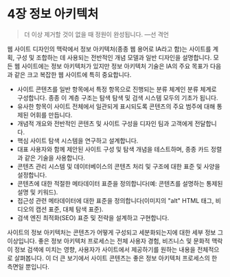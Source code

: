 # 4장 정보 아키텍처

> 더 이상 제거할 것이 없을 때 정원이 완성됩니다. —선 격언

웹 사이트 디자인의 맥락에서 정보 아키텍처(종종 웹 용어로 IA라고 함)는 사이트를 계획, 구성 및 조합하는 데 사용되는 전반적인 개념 모델과 일반 디자인을 설명합니다. 모든 웹 사이트에는 정보 아키텍처가 있지만 정보 아키텍처 기술은 IA의 주요 목표가 다음과 같은 크고 복잡한 웹 사이트에 특히 중요합니다.

- 사이트 콘텐츠를 일반 항목에서 특정 항목으로 진행되는 분류 체계인 분류 체계로 구성합니다. 종종 이 계층 구조는 탐색 탐색 및 검색 시스템 모두의 기초가 됩니다.
- 유사한 항목이 사이트 전체에서 일관되게 표시되도록 콘텐츠의 주요 범주에 대해 통제된 어휘를 만듭니다.
- 개념적 개요와 전반적인 콘텐츠 및 사이트 구성을 디자인 팀과 고객에게 전달합니다.
- 핵심 사이트 탐색 시스템을 연구하고 설계합니다.
- 대표 사용자와 함께 제안된 사이트 구성 및 탐색 개념을 테스트하며, 종종 카드 정렬과 같은 기술을 사용합니다.
- 콘텐츠 관리 시스템 및 데이터베이스의 콘텐츠 처리 및 구조에 대한 표준 및 사양을 설정합니다.
- 콘텐츠에 대한 적절한 메타데이터 표준을 정의합니다(예: 콘텐츠를 설명하는 통제된 설명 및 키워드).
- 접근성 관련 메타데이터에 대한 표준을 정의합니다(이미지의 "alt" HTML 태그, 비디오의 캡션 표준, 대체 탐색 표준).
- 검색 엔진 최적화(SEO) 표준 및 전략을 설계하고 구현합니다.

사이트의 정보 아키텍처는 콘텐츠가 어떻게 구성되고 세분화되는지에 대한 세부 정보 그 이상입니다. 좋은 정보 아키텍처 프로세스는 전체 사용자 경험, 비즈니스 및 문화적 맥락이 정보 검색에 미치는 영향, 사용자가 사이트에서 제공하기를 원하는 내용을 전체적으로 살펴봅니다. 이 더 큰 보기에서 사이트 콘텐츠는 좋은 정보 아키텍처 프로세스의 한 측면일 뿐입니다.
